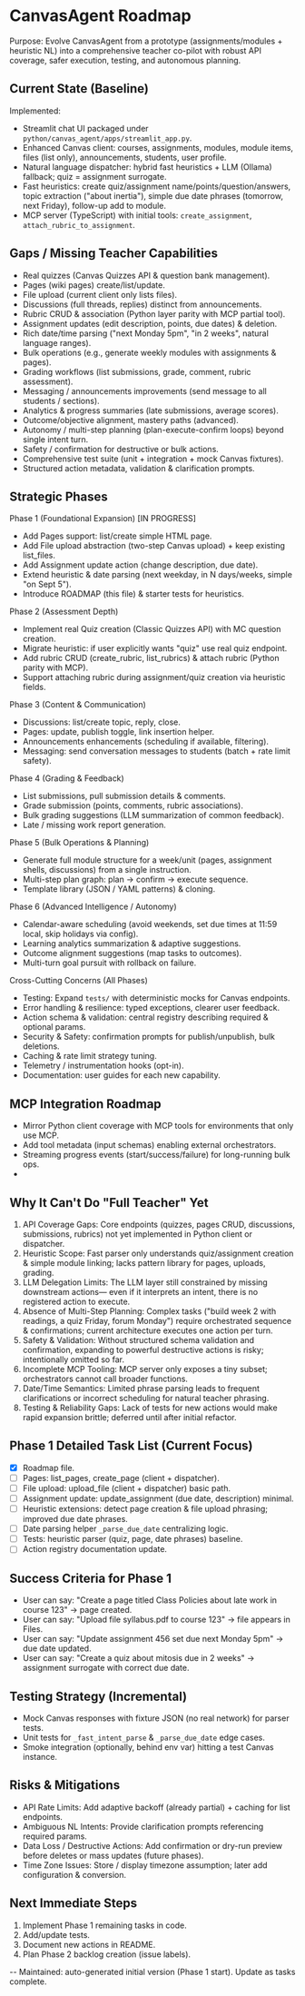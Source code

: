 CanvasAgent Roadmap
====================

Purpose: Evolve CanvasAgent from a prototype (assignments/modules + heuristic NL) into a comprehensive teacher co-pilot with robust API coverage, safer execution, testing, and autonomous planning.

Current State (Baseline)
------------------------
Implemented:
- Streamlit chat UI packaged under `python/canvas_agent/apps/streamlit_app.py`.
- Enhanced Canvas client: courses, assignments, modules, module items, files (list only), announcements, students, user profile.
- Natural language dispatcher: hybrid fast heuristics + LLM (Ollama) fallback; quiz = assignment surrogate.
- Fast heuristics: create quiz/assignment name/points/question/answers, topic extraction ("about inertia"), simple due date phrases (tomorrow, next Friday), follow-up add to module.
- MCP server (TypeScript) with initial tools: `create_assignment`, `attach_rubric_to_assignment`.

Gaps / Missing Teacher Capabilities
-----------------------------------
- Real quizzes (Canvas Quizzes API & question bank management).
- Pages (wiki pages) create/list/update.
- File upload (current client only lists files).
- Discussions (full threads, replies) distinct from announcements.
- Rubric CRUD & association (Python layer parity with MCP partial tool).
- Assignment updates (edit description, points, due dates) & deletion.
- Rich date/time parsing ("next Monday 5pm", "in 2 weeks", natural language ranges).
- Bulk operations (e.g., generate weekly modules with assignments & pages).
- Grading workflows (list submissions, grade, comment, rubric assessment).
- Messaging / announcements improvements (send message to all students / sections).
- Analytics & progress summaries (late submissions, average scores).
- Outcome/objective alignment, mastery paths (advanced).
- Autonomy / multi-step planning (plan-execute-confirm loops) beyond single intent turn.
- Safety / confirmation for destructive or bulk actions.
- Comprehensive test suite (unit + integration + mock Canvas fixtures).
- Structured action metadata, validation & clarification prompts.

Strategic Phases
----------------
Phase 1 (Foundational Expansion) [IN PROGRESS]
- Add Pages support: list/create simple HTML page.
- Add File upload abstraction (two-step Canvas upload) + keep existing list_files.
- Add Assignment update action (change description, due date).
- Extend heuristic & date parsing (next weekday, in N days/weeks, simple "on Sept 5").
- Introduce ROADMAP (this file) & starter tests for heuristics.

Phase 2 (Assessment Depth)
- Implement real Quiz creation (Classic Quizzes API) with MC question creation.
- Migrate heuristic: if user explicitly wants "quiz" use real quiz endpoint.
- Add rubric CRUD (create_rubric, list_rubrics) & attach rubric (Python parity with MCP).
- Support attaching rubric during assignment/quiz creation via heuristic fields.

Phase 3 (Content & Communication)
- Discussions: list/create topic, reply, close.
- Pages: update, publish toggle, link insertion helper.
- Announcements enhancements (scheduling if available, filtering).
- Messaging: send conversation messages to students (batch + rate limit safety).

Phase 4 (Grading & Feedback)
- List submissions, pull submission details & comments.
- Grade submission (points, comments, rubric associations).
- Bulk grading suggestions (LLM summarization of common feedback).
- Late / missing work report generation.

Phase 5 (Bulk Operations & Planning)
- Generate full module structure for a week/unit (pages, assignment shells, discussions) from a single instruction.
- Multi-step plan graph: plan -> confirm -> execute sequence.
- Template library (JSON / YAML patterns) & cloning.

Phase 6 (Advanced Intelligence / Autonomy)
- Calendar-aware scheduling (avoid weekends, set due times at 11:59 local, skip holidays via config).
- Learning analytics summarization & adaptive suggestions.
- Outcome alignment suggestions (map tasks to outcomes).
- Multi-turn goal pursuit with rollback on failure.

Cross-Cutting Concerns (All Phases)
- Testing: Expand `tests/` with deterministic mocks for Canvas endpoints.
- Error handling & resilience: typed exceptions, clearer user feedback.
- Action schema & validation: central registry describing required & optional params.
- Security & Safety: confirmation prompts for publish/unpublish, bulk deletions.
- Caching & rate limit strategy tuning.
- Telemetry / instrumentation hooks (opt-in).
- Documentation: user guides for each new capability.

MCP Integration Roadmap
-----------------------
- Mirror Python client coverage with MCP tools for environments that only use MCP.
- Add tool metadata (input schemas) enabling external orchestrators.
- Streaming progress events (start/success/failure) for long-running bulk ops.
-
Why It Can't Do "Full Teacher" Yet
----------------------------------
1. API Coverage Gaps: Core endpoints (quizzes, pages CRUD, discussions, submissions, rubrics) not yet implemented in Python client or dispatcher.
2. Heuristic Scope: Fast parser only understands quiz/assignment creation & simple module linking; lacks pattern library for pages, uploads, grading.
3. LLM Delegation Limits: The LLM layer still constrained by missing downstream actions— even if it interprets an intent, there is no registered action to execute.
4. Absence of Multi-Step Planning: Complex tasks ("build week 2 with readings, a quiz Friday, forum Monday") require orchestrated sequence & confirmations; current architecture executes one action per turn.
5. Safety & Validation: Without structured schema validation and confirmation, expanding to powerful destructive actions is risky; intentionally omitted so far.
6. Incomplete MCP Tooling: MCP server only exposes a tiny subset; orchestrators cannot call broader functions.
7. Date/Time Semantics: Limited phrase parsing leads to frequent clarifications or incorrect scheduling for natural teacher phrasing.
8. Testing & Reliability Gaps: Lack of tests for new actions would make rapid expansion brittle; deferred until after initial refactor.

Phase 1 Detailed Task List (Current Focus)
-----------------------------------------
- [x] Roadmap file.
- [ ] Pages: list_pages, create_page (client + dispatcher).
- [ ] File upload: upload_file (client + dispatcher) basic path.
- [ ] Assignment update: update_assignment (due date, description) minimal.
- [ ] Heuristic extensions: detect page creation & file upload phrasing; improved due date phrases.
- [ ] Date parsing helper `_parse_due_date` centralizing logic.
- [ ] Tests: heuristic parser (quiz, page, date phrases) baseline.
- [ ] Action registry documentation update.

Success Criteria for Phase 1
----------------------------
- User can say: "Create a page titled Class Policies about late work in course 123" -> page created.
- User can say: "Upload file syllabus.pdf to course 123" -> file appears in Files.
- User can say: "Update assignment 456 set due next Monday 5pm" -> due date updated.
- User can say: "Create a quiz about mitosis due in 2 weeks" -> assignment surrogate with correct due date.

Testing Strategy (Incremental)
------------------------------
- Mock Canvas responses with fixture JSON (no real network) for parser tests.
- Unit tests for `_fast_intent_parse` & `_parse_due_date` edge cases.
- Smoke integration (optionally, behind env var) hitting a test Canvas instance.

Risks & Mitigations
-------------------
- API Rate Limits: Add adaptive backoff (already partial) + caching for list endpoints.
- Ambiguous NL Intents: Provide clarification prompts referencing required params.
- Data Loss / Destructive Actions: Add confirmation or dry-run preview before deletes or mass updates (future phases).
- Time Zone Issues: Store / display timezone assumption; later add configuration & conversion.

Next Immediate Steps
--------------------
1. Implement Phase 1 remaining tasks in code.
2. Add/update tests.
3. Document new actions in README.
4. Plan Phase 2 backlog creation (issue labels).

--
Maintained: auto-generated initial version (Phase 1 start). Update as tasks complete.
